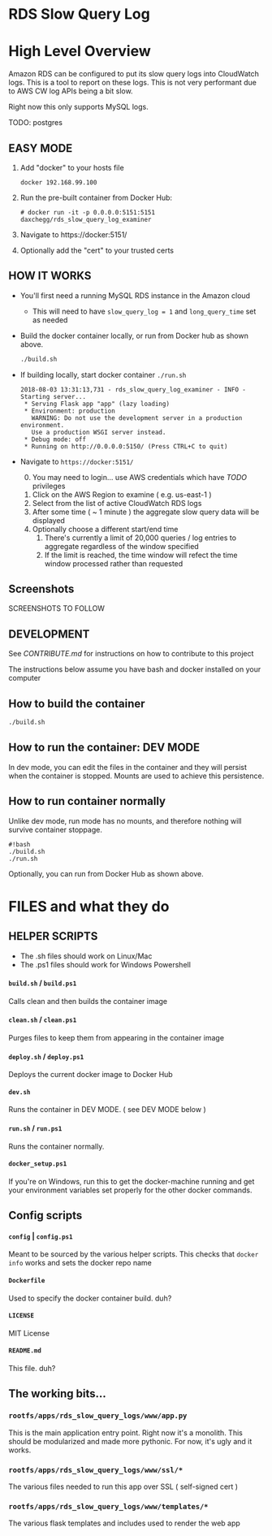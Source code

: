 # RDS Slow Query Log

High Level Overview
================================

Amazon RDS can be configured to put its slow query logs into CloudWatch logs.  This is a tool 
to report on these logs. This is not very performant due to AWS CW log APIs being a bit slow. 

Right now this only supports MySQL logs.  

TODO:  postgres

## EASY MODE

1. Add "docker" to your hosts file
   ```
   docker 192.168.99.100
   ```
2. Run the pre-built container from Docker Hub:
   ```
   # docker run -it -p 0.0.0.0:5151:5151 daxchegg/rds_slow_query_log_examiner
   ```

3. Navigate to https://docker:5151/

4. Optionally add the "cert" to your trusted certs


## HOW IT WORKS

* You'll first need a running MySQL RDS instance in the Amazon cloud
  * This will need to have ```slow_query_log = 1``` and ```long_query_time``` set as needed

* Build the docker container locally, or run from Docker hub as shown above.

    ```bash
    ./build.sh
    ```

* If building locally, start docker container 
    ```./run.sh```<p> 
    ```
    2018-08-03 13:31:13,731 - rds_slow_query_log_examiner - INFO - Starting server...
     * Serving Flask app "app" (lazy loading)
     * Environment: production
       WARNING: Do not use the development server in a production environment.
       Use a production WSGI server instead.
     * Debug mode: off
     * Running on http://0.0.0.0:5150/ (Press CTRL+C to quit)
    ``` 

* Navigate to ```https://docker:5151/``` 

    0. You may need to login... use AWS credentials which have *TODO* privileges
    1. Click on the AWS Region to examine  ( e.g. us-east-1 )
    2. Select from the list of active CloudWatch RDS logs
    3. After some time ( ~ 1 minute ) the aggregate slow query data will be displayed
    4. Optionally choose a different start/end time
        1. There's currently a limit of 20,000 queries  / log entries to aggregate regardless of the window specified
        2. If the limit is reached, the time window will refect the time window processed rather than requested

## Screenshots

SCREENSHOTS TO FOLLOW



## DEVELOPMENT

See *CONTRIBUTE.md* for instructions on how to contribute to this project

The instructions below assume you have bash and docker installed on your computer 

## How to build the container

```bash
./build.sh
```

## How to run the container: DEV MODE

In dev mode, you can edit the files in the container
and they will persist when the container is stopped.
Mounts are used to achieve this persistence.

## How to run container normally

Unlike dev mode, run mode has no mounts, and therefore
nothing will survive container stoppage.

```
#!bash
./build.sh
./run.sh
```

Optionally, you can run from Docker Hub as shown above.

# FILES and what they do

## HELPER SCRIPTS

* The .sh files should work on Linux/Mac 
* The .ps1 files should work for Windows Powershell

#### ```build.sh``` / ```build.ps1```

Calls clean and then builds the container image

#### ```clean.sh``` / ```clean.ps1```

Purges files to keep them from appearing in the container image

#### ```deploy.sh``` / ```deploy.ps1```

Deploys the current docker image to Docker Hub

#### ```dev.sh```

Runs the container in DEV MODE. ( see DEV MODE below )

#### ```run.sh``` / ```run.ps1```

Runs the container normally. 

#### ```docker_setup.ps1```

If you're on Windows, run this to get the docker-machine running
and get your environment variables set properly for the 
other docker commands.

## Config scripts

#### ```config``` | ```config.ps1```

Meant to be sourced by the various helper scripts.  This checks that 
``` docker info ``` works and sets the docker repo name

#### ```Dockerfile```

Used to specify the docker container build. duh?

#### ```LICENSE```

MIT License 

#### ```README.md```

This file. duh?

## The working bits...

### ```rootfs/apps/rds_slow_query_logs/www/app.py```

This is the main application entry point.  Right now it's a monolith.  This should
be modularized and made more pythonic.  For now, it's ugly and it works.

### ```rootfs/apps/rds_slow_query_logs/www/ssl/*```

The various files needed to run this app over SSL ( self-signed cert )

### ```rootfs/apps/rds_slow_query_logs/www/templates/*```

The various flask templates and includes used to render the web app

